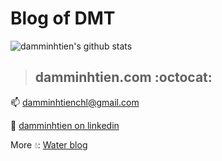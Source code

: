 # Blog of DMT

![damminhtien's github stats](https://github-readme-stats.vercel.app/api?username=damminhtien&show_icons=true&title_color=fff&icon_color=79ff97&text_color=9f9f9f&bg_color=151515)

> ## damminhtien.com :octocat:

:mailbox: [damminhtienchl@gmail.com](mailto:damminhtienchl@gmail.com)

:link: [damminhtien on linkedin](https://www.linkedin.com/in/damminhtien/)

More :droplet:: [Water blog](https://thewaterdroplets.blogspot.com)
